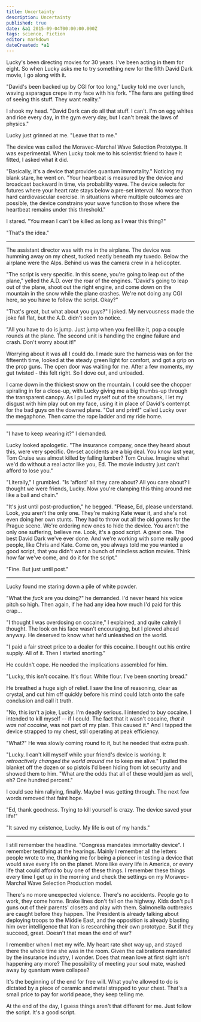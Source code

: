 ```yaml
---
title: Uncertainty
description: Uncertainty
published: true
date: &a1 2015-09-04T00:00:00.000Z
tags: science, Fiction
editor: markdown
dateCreated: *a1
---
```


Lucky's been directing movies for 30 years.
I've been acting in them for eight.
So when Lucky asks me to try something new
for the fifth David Dark movie, I go along with it.

"David's been backed up by CGI for too long,"
Lucky told me over lunch, waving asparagus crepe
in my face with his fork. "The fans are getting
tired of seeing this stuff. They want reality."

I shook my head. "David Dark can do all that stuff. I can't.
I'm on egg whites and rice every day, in the gym
every day, but I can't break the laws of physics."

Lucky just grinned at me. "Leave that to me."

The device was called the Moravec-Marchal Wave Selection
Prototype. It was experimental. When Lucky took me to his
scientist friend to have it fitted, I asked what it did.

"Basically, it's a device that provides quantum immortality."
Noticing my blank stare, he went on. "Your heartbeat is
measured by the device and broadcast backward in time, via
probability wave. The device selects for futures where your
heart rate stays below a pre-set interval. No worse than
hard cardiovascular exercise. In situations where multiple
outcomes are possible, the device constrains your wave
function to those where the heartbeat remains under this
threshold."

I stared. "You mean I can't be killed as long as I wear this thing?"

"That's the idea."

----

The assistant director was with me in the airplane. The device
was humming away on my chest, tucked neatly beneath my tuxedo.
Below the airplane were the Alps. Behind us was the camera crew
in a helicopter.

"The script is very specific. In this scene, you're going to leap
out of the plane," yelled the A.D. over the roar of the engines.
"David's going to leap out of the plane, shoot out the right
engine, and come down on the mountain in the snow while the plane
crashes. We're not doing any CGI here, so you have to follow the
script. Okay?"

"That's great, but what about you guys?" I joked. My nervousness
made the joke fall flat, but the A.D. didn't seem to notice.

"All you have to do is jump. Just jump when you feel like it,
pop a couple rounds at the plane. The second unit is handling
the engine failure and crash. Don't worry about it!"

Worrying about it was all I could do. I made sure the harness
was on for the fifteenth time, looked at the steady green light
for comfort, and got a grip on the prop guns. The open door was
waiting for me. After a few moments, my gut twisted - this felt
right. So I dove out, and unloaded.

I came down in the thickest snow on the mountain. I could see
the chopper spiraling in for a close-up, with Lucky giving me a
big thumbs-up through the transparent canopy. As I pulled myself
out of the snowbank, I let my disgust with him play out on my face,
using it in place of David's contempt for the bad guys on the downed
plane. "Cut and print!" called Lucky over the megaphone. Then came
the rope ladder and my ride home.

----

"I have to keep wearing it?" I demanded.

Lucky looked apologetic. "The insurance company, once they heard
about this, were very specific. On-set accidents are a big deal.
You know last year, Tom Cruise was almost killed by falling lumber?
Tom Cruise. Imagine what we'd do without a real actor like you, Ed.
The movie industry just can't afford to lose you."

"Literally," I grumbled. "Is 'afford' all they care about? All you
care about? I thought we were friends, Lucky. Now you're clamping
this thing around me like a ball and chain."

"It's just until post-production," he begged. "Please, Ed, please
understand. Look, you aren't the only one. They're making Kate
wear it, and she's not even doing her own stunts. They had to throw
out all the old gowns for the Prague scene. We're ordering new ones
to hide the device. You aren't the only one suffering, believe me.
Look, it's a good script. A great one. The best David Dark we've
ever done. And we're working with some really good people, like
Chris and Kate. Come on, you always told me you wanted a good script,
that you didn't want a bunch of mindless action movies. Think how far
we've come, and do it for the script."

"Fine. But just until post."

----

Lucky found me staring down a pile of white powder.

"What the *fuck* are you doing?" he demanded. I'd never heard his
voice pitch so high. Then again, if he had any idea how much I'd
paid for this crap...

"I thought I was overdosing on cocaine," I explained, and quite
calmly I thought. The look on his face wasn't encouraging, but
I plowed ahead anyway. He deserved to know what he'd unleashed
on the world.

"I paid a fair street price to a dealer for this cocaine. I bought
out his entire supply. All of it. Then I started snorting."

He couldn't cope. He needed the implications assembled for him.

"Lucky, this isn't cocaine. It's flour. White flour. I've been
snorting bread."

He breathed a huge sigh of relief. I saw the line of reasoning,
clear as crystal, and cut him off quickly before his mind could
latch onto the safe conclusion and call it truth.

"No, this isn't a joke, Lucky. I'm deadly serious. I intended
to buy cocaine. I intended to kill myself -- if I could. The
fact that it wasn't cocaine, *that it was not cocaine*, was
not part of my plan. This caused it." And I tapped the device
strapped to my chest, still operating at peak efficiency.

"What?" He was slowly coming round to it, but he needed that
extra push.

"Lucky. I can't kill myself while your friend's device is working.
It *retroactively changed the world around me* to keep me alive."
I pulled the blanket off the dozen or so pistols I'd been hiding
from lot security and showed them to him. "What are the odds that
all of these would jam as well, eh? One hundred percent."

I could see him rallying, finally. Maybe I was getting through.
The next few words removed that faint hope.

"Ed, thank goodness. Trying to kill yourself is crazy. The
device saved your life!"

"It saved my existence, Lucky. My life is out of my hands."

----

I still remember the headline. "Congress mandates immortality device".
I remember testifying at the hearings. Mainly I remember all the
letters people wrote to me, thanking me for being a pioneer in testing
a device that would save every life on the planet. More like every life
in America, or every life that could afford to buy one of these things.
I remember these things every time I get up in the morning and check
the settings on my Moravec-Marchal Wave Selection Production model.

There's no more unexpected violence. There's no accidents. People go
to work, they come home. Brake lines don't fail on the highway. Kids
don't pull guns out of their parents' closets and play with them.
Salmonella outbreaks are caught before they happen. The President is
already talking about deploying troops to the Middle East, and the
opposition is already blasting him over intelligence that Iran is
researching their own prototype. But if they succeed, great. Doesn't
that mean the end of war?

I remember when I met my wife. My heart rate shot way up, and stayed
there the whole time she was in the room. Given the calibrations mandated
by the insurance industry, I wonder. Does that mean love at first sight
isn't happening any more? The possibility of meeting your soul mate,
washed away by quantum wave collapse?

It's the beginning of the end for free will. What you're allowed to do
is dictated by a piece of ceramic and metal strapped to your chest.
That's a small price to pay for world peace, they keep telling me.

At the end of the day, I guess things aren't that different for me.
Just follow the script. It's a good script.
